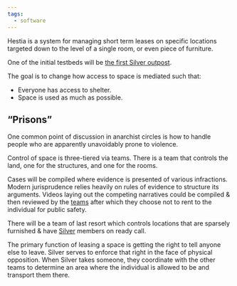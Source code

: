 ```yaml
---
tags:
  - software
---
```

 Hestia is a system for managing short term leases on specific locations targeted down to the level of a single room, or even piece of furniture.

One of the initial testbeds will be [the first Silver outpost](Silver%20Outpost%20№1.md).

The goal is to change how access to space is mediated such that:
* Everyone has access to shelter.
* Space is used as much as possible.

## “Prisons”

One common point of discussion in anarchist circles is how to handle people who are apparently unavoidably prone to violence.

Control of space is three-tiered via teams. There is a team that controls the land, one for the structures, and one for the rooms.

Cases will be compiled where evidence is presented of various infractions. Modern jurisprudence relies heavily on rules of evidence to structure its arguments. Videos laying out the competing narratives could be compiled & then reviewed by the [teams](13-13s) after which they choose not to rent to the individual for public safety.

There will be a team of last resort which controls locations that are sparsely furnished & have [Silver](Silver%20Team) members on ready call.

The primary function of leasing a space is getting the right to tell anyone else to leave. Silver serves to enforce that right in the face of physical opposition. When Silver takes someone, they coordinate with the other teams to determine an area where the individual is allowed to be and transport them there.
